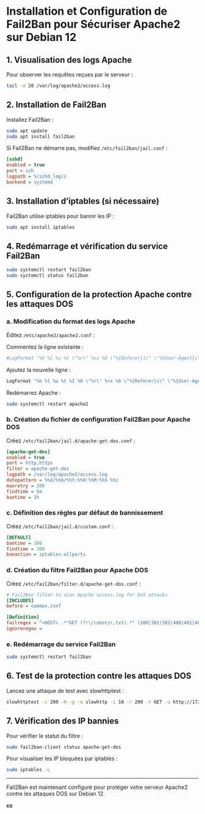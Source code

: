 # Installation et Configuration de Fail2Ban pour Sécuriser Apache2 sur Debian 12

## 1. Visualisation des logs Apache

Pour observer les requêtes reçues par le serveur :

```bash
tail -n 20 /var/log/apache2/access.log
```

## 2. Installation de Fail2Ban

Installez Fail2Ban :

```bash
sudo apt update
sudo apt install fail2ban
```

Si Fail2Ban ne démarre pas, modifiez `/etc/fail2ban/jail.conf` :

```ini
[sshd]
enabled = true
port = ssh
logpath = %(sshd_log)s
backend = systemd
```

## 3. Installation d’iptables (si nécessaire)

Fail2Ban utilise iptables pour bannir les IP :

```bash
sudo apt install iptables
```

## 4. Redémarrage et vérification du service Fail2Ban

```bash
sudo systemctl restart fail2ban
sudo systemctl status fail2ban
```

## 5. Configuration de la protection Apache contre les attaques DOS

### a. Modification du format des logs Apache

Éditez `/etc/apache2/apache2.conf` :

Commentez la ligne existante :

```apache
#LogFormat "%h %l %u %t \"%r\" %>s %O \"%{Referer}i\" \"%{User-Agent}i\"" combined
```

Ajoutez la nouvelle ligne :

```apache
LogFormat "%h %l %u %t %I %O \"%r\" %>s %b \"%{Referer}i\" \"%{User-Agent}i\" %V %p" combined
```

Redémarrez Apache :

```bash
sudo systemctl restart apache2
```

### b. Création du fichier de configuration Fail2Ban pour Apache DOS

Créez `/etc/fail2ban/jail.d/apache-get-dos.conf` :

```ini
[apache-get-dos]
enabled = true
port = http,https
filter = apache-get-dos
logpath = /var/log/apache2/access.log
datepattern = %%d/%%b/%%Y:%%H:%%M:%%S %%z
maxretry = 300
findtime = 5m
bantime = 1h
```

### c. Définition des règles par défaut de bannissement

Créez `/etc/fail2ban/jail.d/custom.conf` :

```ini
[DEFAULT]
bantime = 300
findtime = 300
banaction = iptables-allports
```

### d. Création du filtre Fail2Ban pour Apache DOS

Créez `/etc/fail2ban/filter.d/apache-get-dos.conf` :

```ini
# Fail2Ban filter to scan Apache access.log for DoS attacks
[INCLUDES]
before = common.conf

[Definition]
failregex = ^<HOST> .*"GET (?!\/robots\.txt).*" (200|301|302|400|401|403|404|408|503)\s
ignoreregex =
```

### e. Redémarrage du service Fail2Ban

```bash
sudo systemctl restart fail2ban
```

## 6. Test de la protection contre les attaques DOS

Lancez une attaque de test avec slowhttptest :

```bash
slowhttptest -c 200 -H -g -o slowhttp -i 10 -r 200 -t GET -u http://172.16.0.10 -x 24 -p 80
```

## 7. Vérification des IP bannies

Pour vérifier le statut du filtre :

```bash
sudo fail2ban-client status apache-get-dos
```

Pour visualiser les IP bloquées par iptables :

```bash
sudo iptables -L
```

---

Fail2Ban est maintenant configuré pour protéger votre serveur Apache2 contre les attaques DOS sur Debian 12.

**cc**
